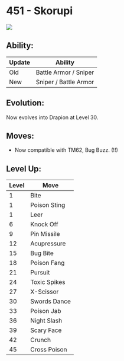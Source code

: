 # 451 - Skorupi
![][451]

## Ability:

Update | Ability
---    | ---
Old    | Battle Armor / Sniper
New    | Sniper / Battle Armor

## Evolution:
Now evolves into Drapion at Level 30.

## Moves:

 - Now compatible with TM62, Bug Buzz. (!!)

## Level Up:

Level | Move
---   | ---
  1   | Bite
  1   | Poison Sting
  1   | Leer
  6   | Knock Off
  9   | Pin Missile
 12   | Acupressure
 15   | Bug Bite
 18   | Poison Fang
 21   | Pursuit
 24   | Toxic Spikes
 27   | X-Scissor
 30   | Swords Dance
 33   | Poison Jab
 36   | Night Slash
 39   | Scary Face
 42   | Crunch
 45   | Cross Poison



[451]: /img/pokemon/451.png
